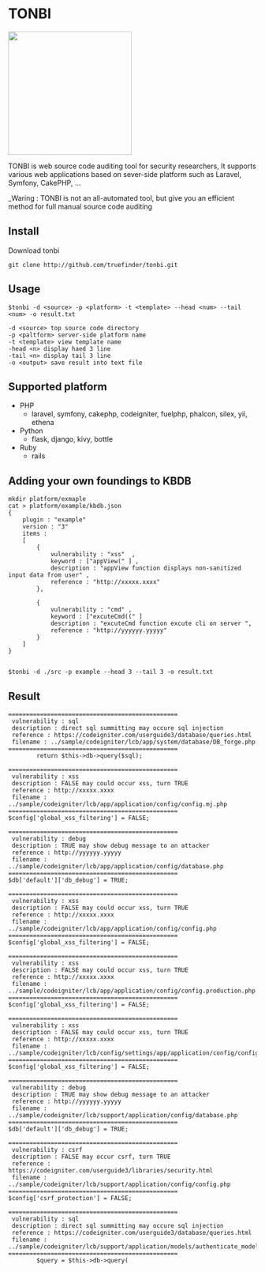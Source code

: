 # TONBI
<img src="https://user-images.githubusercontent.com/4240789/109131685-5fbdb500-7796-11eb-82d1-93237d83430c.jpg" width=250> 

TONBI is web source code auditing tool for security researchers, It supports various web applications based on sever-side platform such as Laravel, Symfony, CakePHP, ... 

_Waring : TONBI is not an all-automated tool, but give you an efficient method for full manual source code auditing  

## Install 
Download tonbi 
```
git clone http://github.com/truefinder/tonbi.git 
```

## Usage 
```
$tonbi -d <source> -p <platform> -t <template> --head <num> --tail <num> -o result.txt

-d <source> top source code directory
-p <paltform> server-side platform name     
-t <template> view template name
-head <n> display haed 3 line
-tail <n> display tail 3 line 
-o <output> save result into text file

```

## Supported platform 
* PHP
    - laravel, symfony, cakephp, codeigniter, fuelphp, phalcon, silex, yii, ethena
* Python
    - flask, django, kivy, bottle
* Ruby
    - rails 


## Adding your own foundings to KBDB
```
mkdir platform/exmaple 
cat > platform/example/kbdb.json
{
	plugin : "example"
	version : "3"
	items : 
	[ 
		{
			vulnerability : "xss"  ,
			keyword : ["appView(" ] , 
			description : "appView function displays non-sanitized input data from user" , 
			reference : "http://xxxxx.xxxx" 
		},

		{
			vulnerability : "cmd" ,
			keyword : ["excuteCmd((" ]
			description : "excuteCmd function excute cli on server ", 
			reference : "http://yyyyyy.yyyyy" 
		}
	]
}


$tonbi -d ./src -p example --head 3 --tail 3 -o result.txt

```

## Result 
```
================================================
 vulnerability : sql
 description : direct sql summitting may occure sql injection 
 reference : https://codeigniter.com/userguide3/database/queries.html
 filename : ../sample/codeigniter/lcb/app/system/database/DB_forge.php
================================================
		return $this->db->query($sql);

================================================
 vulnerability : xss
 description : FALSE may could occur xss, turn TRUE
 reference : http://xxxxx.xxxx
 filename : ../sample/codeigniter/lcb/app/application/config/config.mj.php
================================================
$config['global_xss_filtering'] = FALSE;

================================================
 vulnerability : debug
 description : TRUE may show debug message to an attacker 
 reference : http://yyyyyy.yyyyy
 filename : ../sample/codeigniter/lcb/app/application/config/database.php
================================================
$db['default']['db_debug'] = TRUE;

================================================
 vulnerability : xss
 description : FALSE may could occur xss, turn TRUE
 reference : http://xxxxx.xxxx
 filename : ../sample/codeigniter/lcb/app/application/config/config.php
================================================
$config['global_xss_filtering'] = FALSE;

================================================
 vulnerability : xss
 description : FALSE may could occur xss, turn TRUE
 reference : http://xxxxx.xxxx
 filename : ../sample/codeigniter/lcb/app/application/config/config.production.php
================================================
$config['global_xss_filtering'] = FALSE;

================================================
 vulnerability : xss
 description : FALSE may could occur xss, turn TRUE
 reference : http://xxxxx.xxxx
 filename : ../sample/codeigniter/lcb/config/settings/app/application/config/config.php
================================================
$config['global_xss_filtering'] = FALSE;

================================================
 vulnerability : debug
 description : TRUE may show debug message to an attacker 
 reference : http://yyyyyy.yyyyy
 filename : ../sample/codeigniter/lcb/support/application/config/database.php
================================================
$db['default']['db_debug'] = TRUE;

================================================
 vulnerability : csrf
 description : FALSE may occur csrf, turn TRUE
 reference : https://codeigniter.com/userguide3/libraries/security.html
 filename : ../sample/codeigniter/lcb/support/application/config/config.php
================================================
$config['csrf_protection'] = FALSE;

================================================
 vulnerability : sql
 description : direct sql summitting may occure sql injection 
 reference : https://codeigniter.com/userguide3/database/queries.html
 filename : ../sample/codeigniter/lcb/support/application/models/authenticate_model.php
================================================
        $query = $this->db->query(


```
